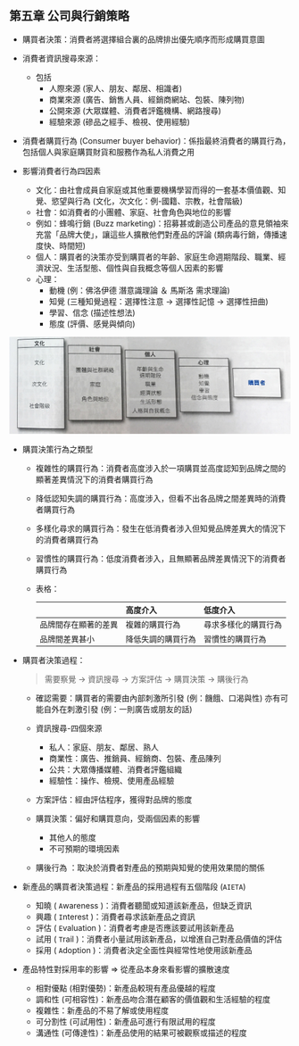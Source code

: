 ## 第五章 公司與行銷策略

* 購買者決策：消費者將選擇組合裏的品牌排出優先順序而形成購買意圖

* 消費者資訊搜尋來源：
  * 包括
    * 人際來源 (家人、朋友、鄰居、相識者)
    * 商業來源 (廣告、銷售人員、經銷商網站、包裝、陳列物)
    * 公開來源 (大眾媒體、消費者評鑑機構、網路搜尋)
    * 經驗來源 (磣品之經手、檢視、使用經驗)

* 消費者購買行為 (Consumer buyer behavior)：係指最終消費者的購買行為，包括個人與家庭購買財貨和服務作為私人消費之用

* 影響消費者行為四因素
  * 文化：由社會成員自家庭或其他重要機構學習而得的一套基本價值觀、知覺、慾望與行為 (文化，次文化：例-國籍、宗教，社會階級)
  * 社會：如消費者的小團體、家庭、社會角色與地位的影響
  * 例如：蜂鳴行銷 (Buzz marketing)：招募甚或創造公司產品的意見領袖來充當「品牌大使」，讓這些人擴散他們對產品的評論 (類病毒行銷，傳播速度快、時間短)
  * 個人：購買者的決策亦受到購買者的年齡、家庭生命週期階段、職業、經濟狀況、生活型態、個性與自我概念等個人因素的影響
  * 心理：
    * 動機 (例：佛洛伊德 潛意識理論 ＆ 馬斯洛 需求理論)
    * 知覺 (三種知覺過程：選擇性注意 -> 選擇性記憶 -> 選擇性扭曲)
    * 學習、信念 (描述性想法)
    * 態度 (評價、感覺與傾向)

![](Images/ch5-1.JPG)

* 購買決策行為之類型
  * 複雜性的購買行為：消費者高度涉入於一項購買並高度認知到品牌之間的顯著差異情況下的消費者購買行為
  * 降低認知失調的購買行為：高度涉入，但看不出各品牌之間差異時的消費者購買行為
  * 多樣化尋求的購買行為：發生在低消費者涉入但知覺品牌差異大的情況下的消費者購買行為
  * 習慣性的購買行為：低度消費者涉入，且無顯著品牌差異情況下的消費者購買行為
  * 表格：

      ||高度介入|低度介入|
      |---|---|---|
      |品牌間存在顯著的差異|複雜的購買行為|尋求多樣化的購買行為|
      |品牌間差異甚小|降低失調的購買行為|習慣性的購買行為|


* 購買者決策過程：
    > 需要察覺 -> 資訊搜尋 -> 方案評估 -> 購買決策 -> 購後行為

  * 確認需要：購買者的需要由內部刺激所引發 (例：饑餓、口渴與性) 亦有可能自外在刺激引發 (例：一則廣告或朋友的話)
  * 資訊搜尋-四個來源
    * 私人：家庭、朋友、鄰居、熟人
    * 商業性：廣告、推銷員、經銷商、包裝、產品陳列
    * 公共：大眾傳播媒體、消費者評鑑組織
    * 經驗性：操作、檢規、使用產品經驗
  * 方案評估：經由評估程序，獲得對品牌的態度

  * 購買決策：偏好和購買意向，受兩個因素的影響
    * 其他人的態度
    * 不可預期的環境因素
  * 購後行為 ：取決於消費者對產品的預期與知覺的使用效果間的關係

* 新產品的購買者決策過程：新產品的採用過程有五個階段  (`AIETA`)
  * 知曉 ( `A`wareness )：消費者聽聞或知道該新產品，但缺乏資訊
  * 興趣 ( `I`nterest )：消費者尋求該新產品之資訊
  * 評估 ( `E`valuation )：消費者考慮是否應該要試用該新產品
  * 試用 ( `T`rail )：消費者小量試用該新產品，以增進自己對產品價值的評估
  * 採用 ( `A`doption )：消費者決定全面性與經常性地使用該新產品

* 產品特性對採用率的影響 => 從產品本身來看影響的擴散速度
  * 相對優點 (相對優勢)：新產品較現有產品優越的程度
  * 調和性 (可相容性)：新產品吻合潛在顧客的價值觀和生活經驗的程度
  * 複雜性：新產品的不易了解或使用程度
  * 可分割性 (可試用性)：新產品可進行有限試用的程度
  * 溝通性 (可傳達性)：新產品使用的結果可被觀察或描述的程度